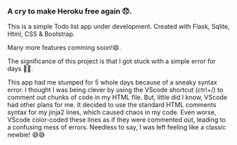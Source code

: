 ### A cry to make Heroku free again 😞.

This is a simple Todo list app under development.
Created with Flask, Sqlite, Html, CSS & Bootstrap.

Many more features comming soon!😄.

The significance of this project is that I got stuck with a simple error for days 🤧😢.

This app had me stumped for 5 whole days because of a sneaky syntax error. I thought I was being clever by using the VScode shortcut (ctrl+/) to comment out chunks of code in my HTML file. But, little did I know, VScode had other plans for me. It decided to use the standard HTML comments syntax for my jinja2 lines, which caused chaos in my code. Even worse, VScode color-coded these lines as if they were commented out, leading to a confusing mess of errors. Needless to say, I was left feeling like a classic newbie! 😅😅

